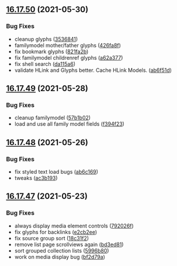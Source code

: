 ## [16.17.50](https://github.com/phandcock/GrampsView/compare/v16.17.49...v16.17.50) (2021-05-30)


### Bug Fixes

* cleanup glyphs ([3536841](https://github.com/phandcock/GrampsView/commit/35368419dbf4da7045130e685ee842dc7991b00d))
* familymodel mother/father glyphs ([426fa8f](https://github.com/phandcock/GrampsView/commit/426fa8f7cc1ce88c5f78e75b7ffeadf089e7b7da))
* fix bookmark glyphs ([821fa2b](https://github.com/phandcock/GrampsView/commit/821fa2b108caaa790ab183a260aa6d36b9dd751b))
* fix familymodel childrenref glyphs ([a62a377](https://github.com/phandcock/GrampsView/commit/a62a3778fc838bd40a6d9ab28f6a26f8526a6df7))
* fix shell search ([da115a6](https://github.com/phandcock/GrampsView/commit/da115a68a76086288922dd1c07f4d97c4498d7f4))
* validate HLink and Glyphs better.  Cache HLink Models. ([ab6f51d](https://github.com/phandcock/GrampsView/commit/ab6f51d8eb96c13b91e566009bd74ddfa22bc6ef))



## [16.17.49](https://github.com/phandcock/GrampsView/compare/v16.17.48...v16.17.49) (2021-05-28)


### Bug Fixes

* cleanup familymodel ([57b1b02](https://github.com/phandcock/GrampsView/commit/57b1b02e30e510ee9f4a69386da5c7fa9a29a019))
* load and use all family model fields ([f394f23](https://github.com/phandcock/GrampsView/commit/f394f232b7ae0e461fd97b04dbcfee9aeb988fc5))



## [16.17.48](https://github.com/phandcock/GrampsView/compare/v16.17.47...v16.17.48) (2021-05-26)


### Bug Fixes

* fix styled text load bugs ([ab6c169](https://github.com/phandcock/GrampsView/commit/ab6c1692365a47ecd74b1060d76d16f2233d3b3c))
* tweaks ([ac3b193](https://github.com/phandcock/GrampsView/commit/ac3b19317a81cc6678b3fcabef581f05bf91c45f))



## [16.17.47](https://github.com/phandcock/GrampsView/compare/v16.17.46...v16.17.47) (2021-05-23)


### Bug Fixes

* always display media element controls ([792026f](https://github.com/phandcock/GrampsView/commit/792026febc7f937bf70e0fb08043ec03c4fb3ccd))
* fix glyphs for backlinks ([e2cb2ee](https://github.com/phandcock/GrampsView/commit/e2cb2eeb8c2c687cf922c47d0ed6126f92f8e10d))
* fix source group sort ([18c31f2](https://github.com/phandcock/GrampsView/commit/18c31f2f991a9e39f7b6d04e9c9217be6bdaa24a))
* remove list page scrollviews again ([bd3ed81](https://github.com/phandcock/GrampsView/commit/bd3ed8110a941ee3e1565202201232702dd47fa7))
* sort grouped collection lists ([5996b80](https://github.com/phandcock/GrampsView/commit/5996b804e7c373e58f67c105712981abe30c5da7))
* work on media display bug ([bf2d79a](https://github.com/phandcock/GrampsView/commit/bf2d79aba6c8f930359f8f3faca5ccd54efdf682))



